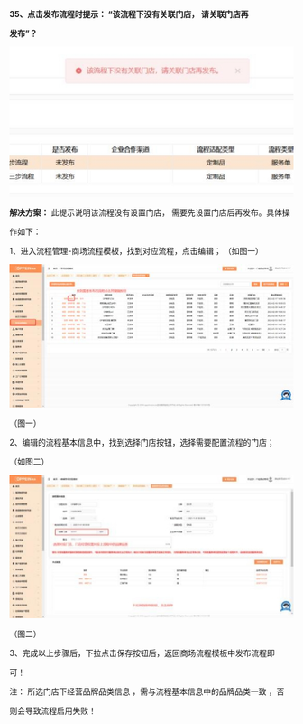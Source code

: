 **35、点击发布流程时提示： “该流程下没有关联门店， 请关联门店再**

**发布”？**

![](Aspose.Words.eb490ba2-daeb-4174-bad4-3ebc8873f1e2.046.jpeg)

**解决方案：** 此提示说明该流程没有设置门店，  需要先设置门店后再发布。具体操

作如下：

1、进入流程管理-商场流程模板，找到对应流程，点击编辑；   （如图一）


![](Aspose.Words.eb490ba2-daeb-4174-bad4-3ebc8873f1e2.047.jpeg)

（图一）


2、编辑的流程基本信息中，找到选择门店按钮，选择需要配置流程的门店；

（如图二）

![](Aspose.Words.eb490ba2-daeb-4174-bad4-3ebc8873f1e2.048.jpeg)

（图二）

3、完成以上步骤后，下拉点击保存按钮后，返回商场流程模板中发布流程即

可！

注： 所选门店下经营品牌品类信息 ，需与流程基本信息中的品牌品类一致 ，否

则会导致流程启用失败！






